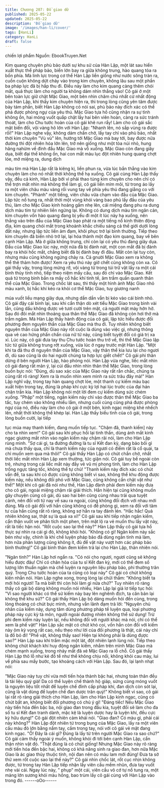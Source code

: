 ```yaml
---
title: Chương 207: Đồ giao dữ
published: 2025-05-22
updated: 2025-05-22
description: 'Đồ giao dữ'
image: '/images/han-li/cover/'
tags: [HanLi]
category: HanLi
draft: false
---
```


chiến lợi phẩm
Nguồn: EbookTruyen.Net

Kim quang chuyên phù bảo dưới sự khu sử của Hàn Lập, một lát
sau hiển xuất thực thể pháp bảo, biến lớn bay ra giữa không
trung, hào quang tỏa ra bốn phía.
Mà linh lực trong cơ thể Hàn Lập liền giống như nước sông tràn
ra, cuồn cuộn không dứt chảy vào trong kim chuyên, không lâu
sau một phần ba pháp lực đã bị hấp thu đi. Điều này làm cho kim
quang càng thêm chói mắt, quả thực làm cho người ta không dám
nhìn thẳng vào!
Cô gái ở một bên toàn lực giữ chặt Mặc Giao, một bên nhìn chăm
chú nhất cử nhất động của Hàn Lập, khi thấy kim chuyên hiện ra,
thì trong lòng cũng yên tâm được bảy tám phần, biết Hàn Lập
không có nói sai, phù bảo này đích xác có thể phá được phòng
ngự của yêu thú.
Mặc Giao tựa hồ cũng nhận ra sự tình không ổn, hai móng vuốt
quắp chặt lấy hai bên viên hoàn, càng ra sức tránh thoát, làm cho
Chu tước hoàn của cô gái khẽ run rẩy! Làm cho cô gái sắc mặt
biến đổi, vội vàng hô lớn với Hàn Lập:
"Nhanh lên, nó sắp vùng ra được rồi!"
Hàn Lập nghe vậy, không dám chần chờ, lấy tay chỉ vào phù bảo,
nhất thời kim chuyên "Vù vù" lên, hướng tới Mặc Giao mà bay tới,
bay được nửa đường thì đột nhiên hóa lớn lên, trở nên giống như
một tòa núi nhỏ, hung hăng nahừm về đỉnh đầu Mặc Giao mà vỗ
xuống.
Mặc Giao còn đang giãy dụa, biết đại thế không ổn, hai con mắt
màu lục đột nhiên hung quang chợt lóe, mở miệng ra, dung dịch

màu tím mà Hàn Lập rất là kiêng kị, liền phun ra, vừa lúc bắn
thẳng vào kim chuyên làm cho nó nhất thời không thể hạ xuống.
Cô gái cùng Hàn Lập thấy vậy, đều cả kinh, Hàn Lập bởi vì phải
thao túng kim chuyên cho nên chỉ có thể trợn mắt nhìn mà không
thể làm gì, cô gái liền mím môi, từ trong áo lấy ra một viên châu
màu vàng rồi vung tay về phía yêu thú đang giằng co với kim
chuyên.
"Phành" một tiếng, viên châu vừa chạm vào đầu của Mặc Giao.
Lập tức nổ tung ra, nhất thời một vùng khói vàng bao phủ lấy đầu
của yêu thú, làm cho Mặc Giao kinh hoảng gầm nhẹ lên, cái
miệng đang phu ra dung dịch màu tím tự nhiên liền ngừng lại.
Không có dung dịch màu tím ngăn cản, kim chuyên vốn hào
quang đang bị yếu đi một ít lúc này hạ xuống, nên thẳng vào trên
đầu của Mặc Giao bạo phát ra một tiếng nổ kinh thiên động địa,
kim quang chói mắt trong khoảnh khắc chiếu sáng cả thế giới
dưới lòng đất này, nhưng lập tức liền ảm đạm, khôi phục trở lại
bình thường.
Tiếp theo kim chuyên đã biến nhỏ trở lại, lại hóa thành một đạo
kim quang, bay về bên cạnh Hàn Lập.
Mà ở giữa không trung, chỉ còn lại có yêu thú đang giãy dụa.
Đầu của Mặc Giao lúc này, một nửa đã bị đánh nát, một con mắt
đã bị đánh bay ra khỏi hốc mắt, chẳng biết đã bị đánh bay đi đâu.
Mắt còn lại tuy còn, nhưng máu cũng không ngừng chảy ra. Cả
gnười Mặc Giao xem ra không thể thê thảm hơn được!
Xem ra yêu thú này giờ chết cũng không còn xa.
Cô gái thấy vậy, trong lòng mừng rỡ, vội vàng từ trong túi trữ vật
lấy ra một cái bình thủy tinh nhỏ, tiếp theo niệm mấy câu, sau đó
chỉ vào Mặc Giao. Kết quả từ trong bình bắn ra mấy cổ hắc khí
tinh tế, âm trầm quấn quanh thân thể của Mặc Giao.
Trong chốc lát sau, thì thấy một hình ảnh Mặc Giao nhỏ màu
xanh, bị hắc khí kéo ra khỏi cơ thể Mặc Giao, tuy giương nanh

múa vuốt liều mạng giãy dụa, nhưng dần dần vẫn bị kéo vào cái
bình nhỏ.
Cô gái đậy cái bình lại, sau khi cẩn thận dò xét tiểu Mặc Giao
trong bình vài lần, cũng dấu không được vẻ tươi cười trên mặt, cả
người mặt mày hớn hở. Sau đó đôi mắt nhìn thoáng qua thân thể
Mặc Giao đã không còn hơi thở mà trầm ngâm.
Mà Hàn Lập thấy hành động của cô gái, lập tức hiểu được đối
phương đem nguyên thần của Mặc Giao mà thu đi. Tuy nhiên
không biết nguyên thần của Mặc Giao này rốt cuộc là dùng vào
việc gì, nhưng thông qua vẻ cao hứng phấn chấn của nữ tử này,
cũng biết tuyệt đối có giá trị xa xỉ.
Lúc này, cô gái đưa tay thu Chu tước hoàn thu trở về, thi thể Mặc
Giao lập tức từ giữa không trung rớt xuống, vừa lúc ở ngay trước
mặt Hàn Lập.
"Một khi ta đã thu đi nguyên thần của Mặc Giao, vậy thân thể kia
lưu lại cho ngươi đi, dù sao cũng là do hai người chúng ta hợp lực
giết chết!" Cô gái phi thân dừng ở bên người Hàn Lập, hào phóng
nói.
Hàn Lập vừa nghe, liếc mắt nhìn cô gái đang rất mãn ý, lại cúi
đầu nhìn nhìn thân thể Mặc Giao, trong lòng buồn bực nói:
"Đúng, dù sao xác của Mặc Giao này rất rắn chắc, chúng ta cũng
rất rõ ràng! Xem ra là muốn nhìn xem mình ra sức trâu đây mà!"
Hàn Lập nghĩ vậy, trong tay hàn quang chợt lóe, một thanh cự
kiếm màu bạc xuất hiện trong tay, đúng là pháp khí cực kỳ lợi hại
lúc trước của đại hán chân trần kia.
Hàn Lập không nói một lời đem cự kiếm dùng sức chém xuống.
"Phập" một tiếng, ngân kiếm này chỉ vào được thân thể Mặc Giao
ba tấc, tuy chém vào không nhiều lắm, nhưng cuối cùng cũng phá
được phòng ngự của nó, điều này làm cho cô gái ở một bên, kinh
ngạc miệng khẻ nhếch lên, nhất thời không thể khép lại.
Hàn Lập thấy biểu tình của cô gái, trong lòng buồn cười, lại tiếp

tục múa may thanh kiếm, đang muốn tiếp tục.
"Chậm đã, thanh kiếm] này cho ta nhìn xem!" Cô gái sau khi phục
hồi lại tinh thần, dùng ánh mắt kinh ngạc giương mắt nhìn vào
ngân kiếm này chậm rãi nói, làm cho Hàn Lập rùng mình.
"Sợ cái gì, ta đường đường là tu sĩ Kết đan kỳ, dạng bảo bối gì mà
chưa thấy qua, chỉ là thanh kiếm này của ngươi có điểm rất là cổ
quái, ta chỉ muốn xem qua mà thôi!" Cô gái thấy Hàn Lập có chút
chần chờ, nhất thời liếc mắt nhìn Hàn Lập xem thường, tức giận
nói.
Cô gái tuy bề ngoài còn trẻ, nhưng trong cái liếc mắt này đầy vẻ
vũ mị phong tình, làm cho Hàn Lập trống ngực tăng tốc, không
thể tự chủ!
"Thanh kiếm này đích xác có chút vấn đề, ta sau khi có được
cũng không biết vì sao, không thể khu động được kiếm này, nếu
không đối phó với Mặc Giao, cũng không cần chật vật như thế!"
Một khi cô gái đã nói như thế, Hàn Lập đành phải đem kiếm này
đưa cho cô gái, ngoài miệng chậm rãi giải thích.
Hắn hiện tại cũng không muốn gây chuyện cùng cô gái, dù sao
hai bên cũng cùng nhau trải qua tuyệt cảnh, nên đối với từ nay về
sau ra ngoài, cũng không đối địch với nhau mới đúng. Mà cô gái
đối với hắn cũng không có đề phòng gì, xem ra đối với tâm tư của
hắn cũng rất rõ ràng, không sợ hắn ra tay đánh lén.
"Hắc hắc! Quả nhiên không sai, thật sự là quá xa xỉ!" Cô gái sau
khi tiếp nhận ngân kiếm, cẩn thận vuốt ve phân tích một phen,
trên mặt lộ ra vẻ muốn thu lấy vật này, rất là tiếc hận nói.
"Rốt cuộc sao lại thế này?" Hàn Lập thấy cô gái tựa hồ thực sự
nhìn ra cái gì đó, không khỏi hỏi.
"Không có gì! Ngân kiếm này sắc bén như vậy, chính là khi chế
luyện pháp bảo đã dùng ngân tinh mà làm, hơn nữa phân lượng
cũng không ít, đủ để vật này vượt hơn các pháp bảo bình
thường!" Cô gái bình thản đem kiếm trả lại cho Hàn Lập, thản
nhiên nói.

"Ngân tinh?" Hàn Lập hơi ngẩn ra.
"Có nói cho ngươi, ngươi cũng sẽ không hiểu được đâu! Chỉ có
chân hỏa của tu sĩ Kết đan kỳ, mới có thể đem số lượng lớn thuần
ngân mà chế luyện ra nguyên liệu pháp bảo, phi thường trân quý.
Trong Chu tước hoàn của ta cũng có loại này" Cô gái có chút
không kiên nhẫn nói.
Hàn Lập nghe xong, trong lòng lại chửi thầm: "Không biết ta mới
hỏi ngươi! Ta mà biết thì còn hỏi làm gì nửa chứ?"
Tuy nhiên rõ ràng thấy cô gái bộ dáng không muốn nói nhiều, Hàn
Lập lại giả lơ tiếp tục hỏi:
"Vì sao người khác có thể sử kiếm này bay lên nghênh địch, ta
căn bản lại không thể khu sử?"
Cô gái thấy Hàn Lập bộ dáng muốn hỏi đến cùng, trong lòng
thoáng có chút bực mình, nhưng vẫn lãnh đạm trả lời:
"Nguyên chủ nhân của kiếm này, dụng tâm dùng phương pháp tế
luyện qua, loại phương pháp này cực kỳ tà môn, người ngoài
đương nhiên không thể sử dụng! Trừ phi đem kiếm này luyện lại,
nếu không đối với người khác mà nói, chỉ có thể xem là phế vật!"
Hàn Lập sắc mặt có chút khó coi, vốn hắn còn đối với kiếm này
ôm kỳ vọng rất cao, nếu theo như lời của đối phương là thật, cái
này chỉ là đồ bỏ đi!
"Phế vật, không thấy sao! Hiện tại không phải là dùng được sao?"
Hàn Lập sau khi trầm mặc một lát, đột nhiên lạnh lùng nói. Tiếp
theo không chút khách khí huy động ngân kiếm, nhắm trên mình
Mặc Giao mà chém mạnh xuống, trong nháy mắt đã xẻ Mặc Giao
ra lỗ chỗ.
Cô gái thấy Hàn Lập thô lỗ như kẻ đồ tể như thế không chịu nổi,
không khỏi cau mày, lui về phía sau mấy bước, tạo khoảng cách
với Hàn Lập. Sau đó, lại lạnh nhạt nói:

"Mặc Giao này tuy chỉ vừa mới tiến hóa thành bậc hai, nhưng toàn
thân đều là tài liệu quý giá! Da có thể luyện chế thành hộ giáp,
sừng cùng móng vuốt là nguyên liệu tốt nhất để luyện chế đỉnh
cấp pháp khí, đan dịch còn sót lại, cũng là vật dùng để luyện chế
đan dược trân quý!"
Không biết vì sao, cô gái lại rất rõ ràng giải thích cho Hàn Lập,
làm cho Hàn Lập kinh ngạc, cũng có chút bất an, không biết đối
phương có chủ ý gì!
"Đáng tiếc! Nếu Mặc Giao này tiến hóa đến bậc ba, nội giao đan
trong đầu kia, tuyệt đối sẽ làm cho đa số tu sĩ Kết đan tranh dành,
mặc kệ là luyện dược hay là luyện khí, đều cực kỳ hữu dụng!" Cô
gái đột nhiên cảm khái nói.
"Giao đan? Có màu gì, phải cái này không?" Hàn Lập đột nhiên từ
trong bụng của Mặc Giao, lấy ra một viên cầu màu đỏ lớn bằng
nắm tay, cầm trong tay, nói với cô gái vẻ mặt đang kinh ngạc.
"Ồ! Đây là cái gì? Đúng là lấy từ trên người Mặc Giao ra sao
chứ?" Cô gái cảm thấy ngoài ý muốn, không khỏi đi tới bên cạnh
Hàn Lập, cẩn thận nhìn vật đó.
"Thật đúng là có chút giống! Nhưng Mặc Giao này rõ ràng mới
tiến hóa đến bậc hai, không có khả năng sinh ra giao đan, hơn
nữa Mặc Giao là ác giao thủy thuộc tính, nội đan nên có màu lam
mới đúng! Đưa ta sờ thử xem rốt cuộc sao lại thế này?" Cô gái
nhìn chốc lát, rốt cục nhịn không được, từ trong tay Hàn Lập tiếp
nhận lấy viên cầu mềm nhũn, đưa tay vuốt nhẹ vài cái.
Ngay lúc này, " phụp" một cái, viên cầu vô cớ tự nổ tung ra, một
mảng lớn sương khói màu hồng, bao trùm lấy cô gái cùng với
Hàn Lập vào trong đó.
------oOo------
